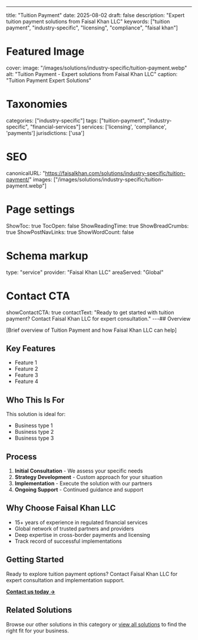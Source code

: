 ---
title: "Tuition Payment"
date: 2025-08-02
draft: false
description: "Expert tuition payment solutions from Faisal Khan LLC"
keywords: ["tuition payment", "industry-specific", "licensing", "compliance", "faisal khan"]

# Featured Image
cover:
    image: "/images/solutions/industry-specific/tuition-payment.webp"
    alt: "Tuition Payment - Expert solutions from Faisal Khan LLC"
    caption: "Tuition Payment Expert Solutions"

# Taxonomies
categories: ["industry-specific"]
tags: ["tuition-payment", "industry-specific", "financial-services"]
services: ['licensing', 'compliance', 'payments']
jurisdictions: ['usa']

# SEO
canonicalURL: "https://faisalkhan.com/solutions/industry-specific/tuition-payment/"
images: ["/images/solutions/industry-specific/tuition-payment.webp"]

# Page settings
ShowToc: true
TocOpen: false
ShowReadingTime: true
ShowBreadCrumbs: true
ShowPostNavLinks: true
ShowWordCount: false

# Schema markup
type: "service"
provider: "Faisal Khan LLC"
areaServed: "Global"

# Contact CTA
showContactCTA: true
contactText: "Ready to get started with tuition payment? Contact Faisal Khan LLC for expert consultation."
---## Overview

[Brief overview of Tuition Payment and how Faisal Khan LLC can help]

## Key Features

- Feature 1
- Feature 2  
- Feature 3
- Feature 4

## Who This Is For

This solution is ideal for:

- Business type 1
- Business type 2
- Business type 3

## Process

1. **Initial Consultation** - We assess your specific needs
2. **Strategy Development** - Custom approach for your situation  
3. **Implementation** - Execute the solution with our partners
4. **Ongoing Support** - Continued guidance and support

## Why Choose Faisal Khan LLC

- 15+ years of experience in regulated financial services
- Global network of trusted partners and providers
- Deep expertise in cross-border payments and licensing
- Track record of successful implementations

## Getting Started

Ready to explore tuition payment options? Contact Faisal Khan LLC for expert consultation and implementation support.

**[Contact us today →](mailto:contact@faisalkhan.com)**

## Related Solutions

Browse our other solutions in this category or [view all solutions](/solutions/) to find the right fit for your business.
